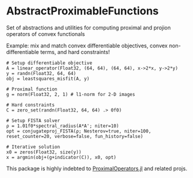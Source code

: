 # AbstractProximableFunctions

Set of abstractions and utilities for computing proximal and projion operators of convex functionals

Example: mix and match convex differentiable objectives, convex non-differentiable terms, and hard constraints!
```
# Setup differentiable objective
A = linear_operator(Float32, (64, 64), (64, 64), x->2*x, y->2*y)
y = randn(Float32, 64, 64)
obj = leastsquares_misfit(A, y)

# Proximal function
g = norm(Float32, 2, 1) # l1-norm for 2-D images

# Hard constraints
C = zero_set(randn(Float32, 64, 64) .> 0f0)

# Setup FISTA solver
ρ = 1.01f0*spectral_radius(A*A'; niter=10)
opt = conjugateproj_FISTA(ρ; Nesterov=true, niter=100, reset_counter=20, verbose=false, fun_history=false)

# Iterative solution
x0 = zeros(Float32, size(y))
x = argmin(obj+(g+indicator(C)), x0, opt)
```

This package is highly indebted to [ProximalOperators.jl](https://github.com/JuliaFirstOrder/ProximalOperators.jl) and related projs.